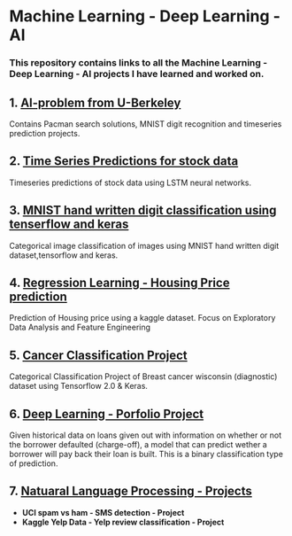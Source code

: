 # Machine Learning - Deep Learning - AI

### This repository contains links to all the Machine Learning - Deep Learning - AI projects I have learned and worked on.

## 1. [AI-problem from U-Berkeley](https://github.com/M87K452b/ai-berkley-experimentation)
Contains Pacman search solutions, MNIST digit recognition and timeseries prediction projects.

## 2. [Time Series Predictions for stock data](https://github.com/M87K452b/timeseries-prediction-lstm-applectock)
Timeseries predictions of stock data using LSTM neural networks.

## 3. [MNIST hand written digit classification using tenserflow and keras](https://github.com/M87K452b/mnist-image-classification)
Categorical image classification of images using MNIST hand written digit dataset,tensorflow and keras.

## 4. [Regression Learning - Housing Price prediction](https://github.com/M87K452b/regression-learning-housing-prices)
Prediction of Housing price using a kaggle dataset.
Focus on Exploratory Data Analysis and Feature Engineering

## 5. [Cancer Classification Project](https://github.com/M87K452b/breast-cancer-classification)
Categorical Classification Project of Breast cancer wisconsin (diagnostic) dataset using Tensorflow 2.0 & Keras.

## 6. [Deep Learning - Porfolio Project](https://github.com/M87K452b/deep-learning-loan-prediction)
Given historical data on loans given out with information on whether or not the borrower defaulted (charge-off), 
a model that can predict wether a borrower will pay back their loan is built. This is a binary classification type
of prediction.

## 7. [Natuaral Language Processing - Projects]()
*  **UCI spam vs ham - SMS detection - Project**
*  **Kaggle Yelp Data - Yelp review classification - Project**

